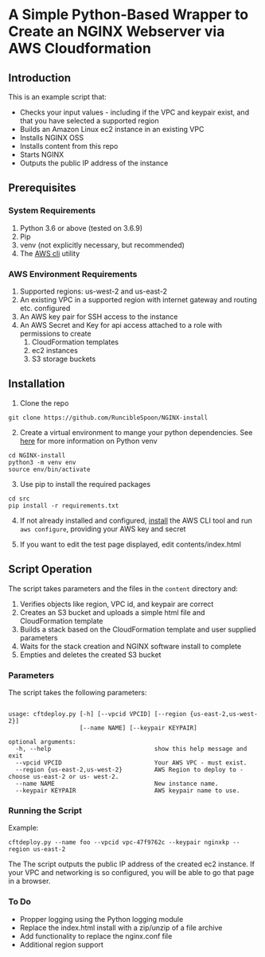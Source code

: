 # A Simple Python-Based Wrapper to Create an  NGINX Webserver via AWS Cloudformation 

## Introduction

This is an example script that: 

* Checks your input values - including if the VPC and keypair exist, and that you have selected a supported region
* Builds an Amazon Linux ec2 instance in an existing VPC
* Installs NGINX OSS
* Installs content from this repo 
* Starts NGINX
* Outputs the public IP address of the instance

## Prerequisites 

### System Requirements

1. Python 3.6 or above (tested on 3.6.9)
2. Pip
3. venv (not explicitly necessary, but recommended)
4. The [AWS cli](https://docs.aws.amazon.com/cli/latest/userguide/install-cliv2-linux.html#cliv2-linux-install) utility 

### AWS Environment Requirements

1. Supported regions:  us-west-2 and us-east-2
2. An existing VPC in a supported region with internet gateway and routing etc. configured
3. An AWS key pair for SSH access to the instance
4. An AWS Secret and Key for api access attached to a role with permissions to create
    1. CloudFormation templates 
   2. ec2 instances
    3. S3 storage buckets 
    
## Installation 

1. Clone the repo

```shell
git clone https://github.com/RuncibleSpoon/NGINX-install 
```

2. Create a virtual environment to mange your python dependencies. See [here](https://packaging.python.org/guides/installing-using-pip-and-virtual-environments/) 
for more information on Python venv
```shell
cd NGINX-install
python3 -m venv env
source env/bin/activate
```
3. Use pip to install the required packages
```shell
cd src
pip install -r requirements.txt
```

4. If not already installed and configured, [install](https://docs.aws.amazon.com/cli/latest/userguide/install-cliv2-linux.html#cliv2-linux-install)
the AWS CLI tool and run ```aws configure```, providing your AWS key and secret
   
5. If you want to edit the test page displayed, edit contents/index.html 

## Script Operation 

The script takes parameters and the files in the ```content``` directory and:

1. Verifies objects like region, VPC id, and keypair are correct  
2. Creates an S3 bucket and uploads a simple html file and CloudFormation template 
3. Builds a stack based on the CloudFormation template and user supplied parameters
4. Waits for the stack creation and NGINX software install to complete   
4. Empties and deletes the created S3 bucket




### Parameters

The script takes the following parameters:

```shell

usage: cftdeploy.py [-h] [--vpcid VPCID] [--region {us-east-2,us-west-2}]
                    [--name NAME] [--keypair KEYPAIR]

optional arguments:
  -h, --help                             show this help message and exit
  --vpcid VPCID                          Your AWS VPC - must exist.
  --region {us-east-2,us-west-2}         AWS Region to deploy to - choose us-east-2 or us- west-2.
  --name NAME                            New instance name.
  --keypair KEYPAIR                      AWS keypair name to use.

```
### Running the Script 

Example:

``` cftdeploy.py --name foo --vpcid vpc-47f9762c --keypair nginxkp --region us-east-2 ```

The The script outputs the public IP address of the created ec2 instance. If your VPC and networking is so configured, 
you will be able to go that page in a browser.



### To Do

* Propper logging using the Python logging module
* Replace the index.html install with a zip/unzip of a file archive
* Add functionality to replace the nginx.conf file 
* Additional region support
















